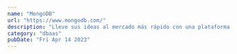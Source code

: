 ```yaml
---
name: "MongoDB"
url: "https://www.mongodb.com/"
description: "Lleve sus ideas al mercado más rápido con una plataforma de datos para desarrolladores basada en la base de datos moderna líder. MongoDB facilita el trabajo con datos."
category: "dbaas"
pubDate: "Fri Apr 14 2023"
---
```

